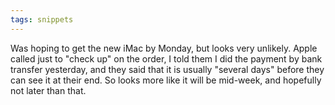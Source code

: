 ```yaml
---
tags: snippets
---
```


Was hoping to get the new iMac by Monday, but looks very unlikely. Apple called just to "check up" on the order, I told them I did the payment by bank transfer yesterday, and they said that it is usually "several days" before they can see it at their end. So looks more like it will be mid-week, and hopefully not later than that.
